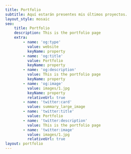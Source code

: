 ```yaml
---
title: Portfolio
subtitle: Aquí estarán presentes mis últimos proyectos.
layout_style: mosaic
seo:
    title: Portfolio
    description: This is the portfolio page
    extra:
        - name: 'og:type'
          value: website
          keyName: property
        - name: 'og:title'
          value: Portfolio
          keyName: property
        - name: 'og:description'
          value: This is the portfolio page
          keyName: property
        - name: 'og:image'
          value: images/1.jpg
          keyName: property
          relativeUrl: true
        - name: 'twitter:card'
          value: summary_large_image
        - name: 'twitter:title'
          value: Portfolio
        - name: 'twitter:description'
          value: This is the portfolio page
        - name: 'twitter:image'
          value: images/1.jpg
          relativeUrl: true
layout: portfolio
---
```


